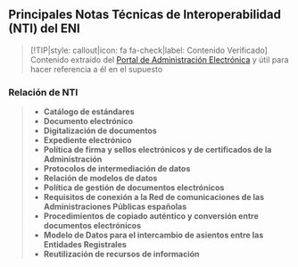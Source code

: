 ## Principales Notas Técnicas de Interoperabilidad (NTI) del ENI <!-- {docsify-ignore} -->

> [!TIP|style: callout|icon: fa fa-check|label: Contenido Verificado]
> Contenido extraído del [Portal de Administración Electrónica](https://administracionelectronica.gob.es/) y útil para hacer referencia a él en el supuesto

### Relación de NTI

>* **Catálogo de estándares**
>* **Documento electrónico**
>* **Digitalización de documentos**
>* **Expediente electrónico**
>* **Política de firma y sellos electrónicos y de certificados de la Administración**
>* **Protocolos de intermediación de datos**
>* **Relación de modelos de datos**
>* **Política de gestión de documentos electrónicos**
>* **Requisitos de conexión a la Red de comunicaciones de las Administraciones Públicas españolas**
>* **Procedimientos de copiado auténtico y conversión entre documentos electrónicos**
>* **Modelo de Datos para el intercambio de asientos entre las Entidades Registrales** 
>* **Reutilización de recursos de información**